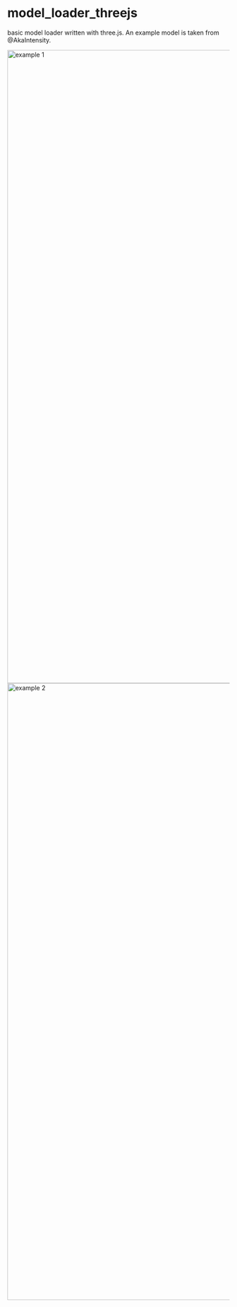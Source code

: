 # model_loader_threejs
basic model loader written with three.js. An example model is taken from @AkaIntensity. 


<img width="1434" alt="example 1" src="https://user-images.githubusercontent.com/90838877/198899312-003c3bb0-7644-4d7c-ac89-267f4bf269ea.png">
<img width="1397" alt="example 2" src="https://user-images.githubusercontent.com/90838877/198899335-29f8c6cb-85d7-46fc-aabc-1d2842c32ac3.png">

